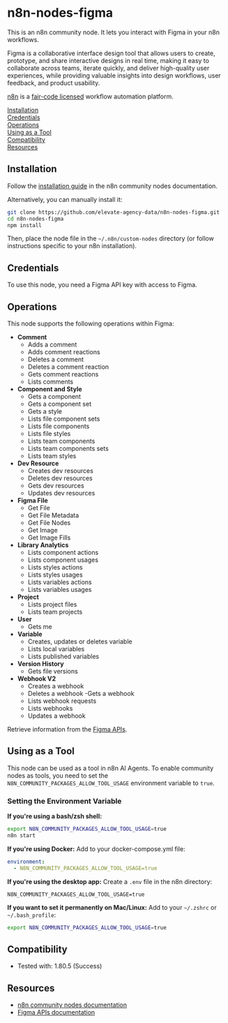 # n8n-nodes-figma  

This is an n8n community node. It lets you interact with Figma in your n8n workflows.  

Figma is a collaborative interface design tool that allows users to create, prototype, and share interactive designs in real time, making it easy to collaborate across teams, iterate quickly, and deliver high-quality user experiences, while providing valuable insights into design workflows, user feedback, and product usability.

[n8n](https://n8n.io/) is a [fair-code licensed](https://docs.n8n.io/reference/license/) workflow automation platform.  

[Installation](#installation)  
[Credentials](#credentials)    
[Operations](#operations)   
[Using as a Tool](#using-as-a-tool)  
[Compatibility](#compatibility)  
[Resources](#resources)  

## Installation  

Follow the [installation guide](https://docs.n8n.io/integrations/community-nodes/installation/) in the n8n community nodes documentation.  

Alternatively, you can manually install it:  

```sh  
git clone https://github.com/elevate-agency-data/n8n-nodes-figma.git 
cd n8n-nodes-figma 
npm install  
```  

Then, place the node file in the `~/.n8n/custom-nodes` directory (or follow instructions specific to your n8n installation).   

## Credentials  

To use this node, you need a Figma API key with access to Figma.  

## Operations  

This node supports the following operations within Figma:  

* **Comment**
    - Adds a comment
    - Adds comment reactions
    - Deletes a comment
    - Deletes a comment reaction
    - Gets comment reactions
    - Lists comments
* **Component and Style**
    - Gets a component
    - Gets a component set
    - Gets a style
    - Lists file component sets
    - Lists file components
    - Lists file styles
    - Lists team components
    - Lists team components sets
    - Lists team styles
* **Dev Resource**
    - Creates dev resources
    - Deletes dev resources
    - Gets dev resources
    - Updates dev resources
* **Figma File**
    - Get File
    - Get File Metadata
    - Get File Nodes
    - Get Image
    - Get Image Fills
* **Library Analytics**
    - Lists component actions
    - Lists component usages
    - Lists styles actions
    - Lists styles usages
    - Lists variables actions
    - Lists variables usages
* **Project**
    - Lists project files
    - Lists team projects
* **User**
    - Gets me
* **Variable**
    - Creates, updates or deletes variable
    - Lists local variables
    - Lists published variables
* **Version History**
    - Gets file versions
* **Webhook V2**
    - Creates a webhook
    - Deletes a webhook
    -Gets a webhook
    - Lists webhook requests
    - Lists webhooks
    - Updates a webhook

Retrieve information from the [Figma APIs](https://www.figma.com/developers/api).

## Using as a Tool

This node can be used  as a tool in n8n AI Agents. To enable community nodes as tools, you need to set the `N8N_COMMUNITY_PACKAGES_ALLOW_TOOL_USAGE` environment variable to `true`.

### Setting the Environment Variable

**If you're using a bash/zsh shell:**
```bash
export N8N_COMMUNITY_PACKAGES_ALLOW_TOOL_USAGE=true
n8n start
```

**If you're using Docker:**
Add to your docker-compose.yml file:
```yaml
environment:
  - N8N_COMMUNITY_PACKAGES_ALLOW_TOOL_USAGE=true
```

**If you're using the desktop app:**
Create a `.env` file in the n8n directory:
```
N8N_COMMUNITY_PACKAGES_ALLOW_TOOL_USAGE=true
```

**If you want to set it permanently on Mac/Linux:**
Add to your `~/.zshrc` or `~/.bash_profile`:
```bash
export N8N_COMMUNITY_PACKAGES_ALLOW_TOOL_USAGE=true
```

## Compatibility  

- Tested with: 1.80.5 (Success)

## Resources  

- [n8n community nodes documentation](https://docs.n8n.io/integrations/community-nodes/)  
- [Figma APIs documentation](https://www.figma.com/developers/api)